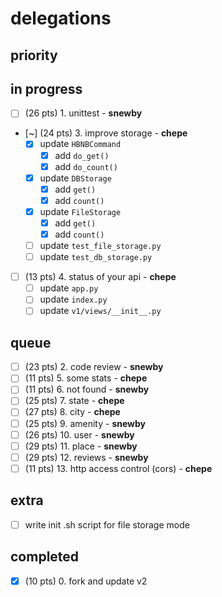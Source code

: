 # delegations

## priority

## in progress

- [ ] (26 pts) 1. unittest - **snewby**
- [~] (24 pts) 3. improve storage - **chepe**
	- [x] update `HBNBCommand`
		- [x] add `do_get()`
		- [x] add `do_count()`
	- [x] update `DBStorage`
		- [x] add `get()`
		- [x] add `count()`
	- [x] update `FileStorage`
		- [x] add `get()`
		- [x] add `count()`
	- [ ] update `test_file_storage.py`
	- [ ] update `test_db_storage.py`
- [ ] (13 pts) 4. status of your api - **chepe**
	- [ ] update `app.py`
	- [ ] update `index.py`
	- [ ] update `v1/views/__init__.py`

## queue

- [ ] (23 pts) 2. code review - **snewby**
- [ ] (11 pts) 5. some stats - **chepe**
- [ ] (11 pts) 6. not found - **snewby**
- [ ] (25 pts) 7. state - **chepe**
- [ ] (27 pts) 8. city - **chepe**
- [ ] (25 pts) 9. amenity - **snewby**
- [ ] (26 pts) 10. user - **snewby**
- [ ] (29 pts) 11. place - **snewby**
- [ ] (29 pts) 12. reviews - **snewby**
- [ ] (11 pts) 13. http access control (cors) - **chepe**

## extra

- [ ] write init .sh script for file storage mode

## completed

- [x] (10 pts) 0. fork and update v2
